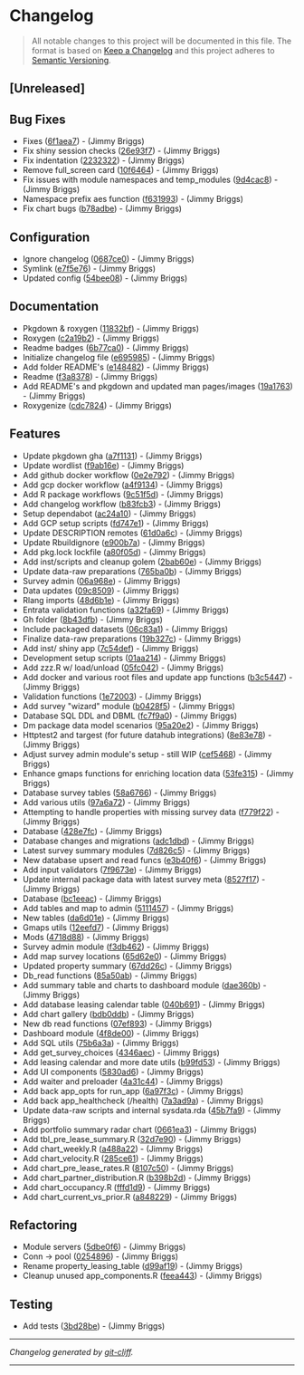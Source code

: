 # Changelog

> All notable changes to this project will be documented in this file. The format is based on
[Keep a Changelog](http://keepachangelog.com/) and this project adheres to
[Semantic Versioning](http://semver.org/).

## [Unreleased]

## Bug Fixes

- Fixes ([6f1aea7](https://github.com/noclocks/gmhdatahub/commit/6f1aea759153b812d1ea4c27966ef3c977812276))  - (Jimmy Briggs)
- Fix shiny session checks ([26e93f7](https://github.com/noclocks/gmhdatahub/commit/26e93f7ff5a87e6a20e36fd69210ef3cdf0d9fe5))  - (Jimmy Briggs)
- Fix indentation ([2232322](https://github.com/noclocks/gmhdatahub/commit/223232261b648f61e361bbea1fabb13857a920ac))  - (Jimmy Briggs)
- Remove full_screen card ([10f6464](https://github.com/noclocks/gmhdatahub/commit/10f6464c2f2e606988cd0bc8287fa7bbff1e3faf))  - (Jimmy Briggs)
- Fix issues with module namespaces and temp_modules ([9d4cac8](https://github.com/noclocks/gmhdatahub/commit/9d4cac8ea5ec12f51276c4d65b9f77de9c1ecc7b))  - (Jimmy Briggs)
- Namespace prefix aes function ([f631993](https://github.com/noclocks/gmhdatahub/commit/f631993220e5e9a5bf184cbec8da68a84a2ef6b7))  - (Jimmy Briggs)
- Fix chart bugs ([b78adbe](https://github.com/noclocks/gmhdatahub/commit/b78adbe4cd1b0a03174f4b70587ebd1b42b392a1))  - (Jimmy Briggs)

## Configuration

- Ignore changelog ([0687ce0](https://github.com/noclocks/gmhdatahub/commit/0687ce019ddc82f7f6a411ba5f0a404e18834fda))  - (Jimmy Briggs)
- Symlink ([e7f5e76](https://github.com/noclocks/gmhdatahub/commit/e7f5e76e35e465bd7cb1e0f56b0334c1a50ffb0f))  - (Jimmy Briggs)
- Updated config ([54bee08](https://github.com/noclocks/gmhdatahub/commit/54bee083bc1a150b5b69408262077ebd018e8b4a))  - (Jimmy Briggs)

## Documentation

- Pkgdown & roxygen ([11832bf](https://github.com/noclocks/gmhdatahub/commit/11832bfabcfe6ce478277727a38102ae0c164976))  - (Jimmy Briggs)
- Roxygen ([c2a19b2](https://github.com/noclocks/gmhdatahub/commit/c2a19b26bed7acee63f9fe36752c9db6bbc18447))  - (Jimmy Briggs)
- Readme badges ([6b77ca0](https://github.com/noclocks/gmhdatahub/commit/6b77ca072209e76c1f210f80b1e6b8f94e9330e6))  - (Jimmy Briggs)
- Initialize changelog file ([e695985](https://github.com/noclocks/gmhdatahub/commit/e695985115c39614c2338bd75ff7c2d432a20860))  - (Jimmy Briggs)
- Add folder README's ([e148482](https://github.com/noclocks/gmhdatahub/commit/e1484822d64c36fd86e3214f90d00f1cc8544aae))  - (Jimmy Briggs)
- Readme ([f3a8378](https://github.com/noclocks/gmhdatahub/commit/f3a8378609ed653d2481a2987877b843bb32f10a))  - (Jimmy Briggs)
- Add README's and pkgdown and updated man pages/images ([19a1763](https://github.com/noclocks/gmhdatahub/commit/19a1763dd8e0f50b59166afc9dce9e040be89efa))  - (Jimmy Briggs)
- Roxygenize ([cdc7824](https://github.com/noclocks/gmhdatahub/commit/cdc7824abc326400093cf57e08cb51a615c5bfae))  - (Jimmy Briggs)

## Features

- Update pkgdown gha ([a7f1131](https://github.com/noclocks/gmhdatahub/commit/a7f1131519f22084f2c70f5f40160a8bd4998b33))  - (Jimmy Briggs)
- Update wordlist ([f9ab16e](https://github.com/noclocks/gmhdatahub/commit/f9ab16e807e4c9e717b21800baccdb0a16169740))  - (Jimmy Briggs)
- Add github docker workflow ([0e2e792](https://github.com/noclocks/gmhdatahub/commit/0e2e792b3a33c09572ab652dbc613c16a77ba929))  - (Jimmy Briggs)
- Add gcp docker workflow ([a4f9134](https://github.com/noclocks/gmhdatahub/commit/a4f913443b06c88d0151df2a88c1b9ad8dd54ced))  - (Jimmy Briggs)
- Add R package workflows ([9c51f5d](https://github.com/noclocks/gmhdatahub/commit/9c51f5da85d3013039d9a26e208b0286c3335b56))  - (Jimmy Briggs)
- Add changelog workflow ([b83fcb3](https://github.com/noclocks/gmhdatahub/commit/b83fcb3e944bf1d750be9788422a16d85250e2e8))  - (Jimmy Briggs)
- Setup dependabot ([ac24a10](https://github.com/noclocks/gmhdatahub/commit/ac24a108cdcf4bf0b7d9fd577c4d72efa6959de1))  - (Jimmy Briggs)
- Add GCP setup scripts ([fd747e1](https://github.com/noclocks/gmhdatahub/commit/fd747e1c2d62363c8fc8d3abafa98bb0ce46f15c))  - (Jimmy Briggs)
- Update DESCRIPTION remotes ([61d0a6c](https://github.com/noclocks/gmhdatahub/commit/61d0a6c2510011daa612bbf36c94f80948a17736))  - (Jimmy Briggs)
- Update Rbuildignore ([e900b7a](https://github.com/noclocks/gmhdatahub/commit/e900b7ae8cb27196e9347958f9172a04a95e2ef1))  - (Jimmy Briggs)
- Add pkg.lock lockfile ([a80f05d](https://github.com/noclocks/gmhdatahub/commit/a80f05de2f56d1de6a6cb85f5361b26c543c077f))  - (Jimmy Briggs)
- Add inst/scripts and cleanup golem ([2bab60e](https://github.com/noclocks/gmhdatahub/commit/2bab60ec0dfda852c93f373be73b8757387c8e32))  - (Jimmy Briggs)
- Update data-raw preparations ([765ba0b](https://github.com/noclocks/gmhdatahub/commit/765ba0bc3ede2207b5ec1742602e8090bbb15280))  - (Jimmy Briggs)
- Survey admin ([06a968e](https://github.com/noclocks/gmhdatahub/commit/06a968ebb04be62fb97cd43f96ed22774240f697))  - (Jimmy Briggs)
- Data updates ([09c8509](https://github.com/noclocks/gmhdatahub/commit/09c8509e53e0283c47e32536fab79395d143bb60))  - (Jimmy Briggs)
- Rlang imports ([48d6b1e](https://github.com/noclocks/gmhdatahub/commit/48d6b1e6b8c6a8da7d2acbc0f6d6f18afd23e68c))  - (Jimmy Briggs)
- Entrata validation functions ([a32fa69](https://github.com/noclocks/gmhdatahub/commit/a32fa6966585858397578203bc561c9effdd91ca))  - (Jimmy Briggs)
- Gh folder ([8b43dfb](https://github.com/noclocks/gmhdatahub/commit/8b43dfbf8747ab46ec943b5097aed2662c4e0007))  - (Jimmy Briggs)
- Include packaged datasets ([06c83a1](https://github.com/noclocks/gmhdatahub/commit/06c83a19a059705b57cf08527f3b50e84af8effe))  - (Jimmy Briggs)
- Finalize data-raw preparations ([19b327c](https://github.com/noclocks/gmhdatahub/commit/19b327cf6a1b4eb2530777c5252a6f674ba29be4))  - (Jimmy Briggs)
- Add inst/ shiny app ([7c54def](https://github.com/noclocks/gmhdatahub/commit/7c54def223fc1831aa40ae7de0ad346a589fd3bf))  - (Jimmy Briggs)
- Development setup scripts ([01aa214](https://github.com/noclocks/gmhdatahub/commit/01aa21461ae48b9f8b0c3cc70f67c05c632cb5c9))  - (Jimmy Briggs)
- Add zzz.R w/ load/unload ([05fc042](https://github.com/noclocks/gmhdatahub/commit/05fc042b4095a55768a8d9b2b1a6554b8843ff6f))  - (Jimmy Briggs)
- Add docker and various root files and update app functions ([b3c5447](https://github.com/noclocks/gmhdatahub/commit/b3c5447e9a3b5625f59c6c9e27380783799a9acc))  - (Jimmy Briggs)
- Validation functions ([1e72003](https://github.com/noclocks/gmhdatahub/commit/1e7200355d11078385f43c307e297222e7a981be))  - (Jimmy Briggs)
- Add survey "wizard" module ([b0428f5](https://github.com/noclocks/gmhdatahub/commit/b0428f582c1d03d27d3b2edebe2a3855c18a0435))  - (Jimmy Briggs)
- Database SQL DDL and DBML ([fc7f9a0](https://github.com/noclocks/gmhdatahub/commit/fc7f9a0a6c8ab10507dd9b930d3b308028587a5d))  - (Jimmy Briggs)
- Dm package data model scenarios ([95a20e2](https://github.com/noclocks/gmhdatahub/commit/95a20e2853d26becfa9293de7981759bc8dbeaba))  - (Jimmy Briggs)
- Httptest2 and targest (for future datahub integrations) ([8e83e78](https://github.com/noclocks/gmhdatahub/commit/8e83e784fa8c36b20a557885cef04836f56b415b))  - (Jimmy Briggs)
- Adjust survey admin module's setup - still WIP ([cef5468](https://github.com/noclocks/gmhdatahub/commit/cef54683c32ab040c50506f99281a105a0a502ac))  - (Jimmy Briggs)
- Enhance gmaps functions for enriching location data ([53fe315](https://github.com/noclocks/gmhdatahub/commit/53fe315d2d663be965606622e2c9d6f834dfd8e5))  - (Jimmy Briggs)
- Database survey tables ([58a6766](https://github.com/noclocks/gmhdatahub/commit/58a67667eaa1c1e82ef69e36bef45db1e5ad2b17))  - (Jimmy Briggs)
- Add various utils ([97a6a72](https://github.com/noclocks/gmhdatahub/commit/97a6a72f2192a2bcbf80b4b902de69f12dc65c40))  - (Jimmy Briggs)
- Attempting to handle properties with missing survey data ([f779f22](https://github.com/noclocks/gmhdatahub/commit/f779f22ce9e115f96b6f466406a2cceda5981f7a))  - (Jimmy Briggs)
- Database ([428e7fc](https://github.com/noclocks/gmhdatahub/commit/428e7fc0123a2729a0463f905120e61714d347f0))  - (Jimmy Briggs)
- Database changes and migrations ([adc1dbd](https://github.com/noclocks/gmhdatahub/commit/adc1dbdcf319a14a642688d88c145f213e17fd0a))  - (Jimmy Briggs)
- Latest survey summary modules ([7d826c5](https://github.com/noclocks/gmhdatahub/commit/7d826c57aa7d2db0983bbc066dece68c49ed4bbc))  - (Jimmy Briggs)
- New database upsert and read funcs ([e3b40f6](https://github.com/noclocks/gmhdatahub/commit/e3b40f616aedc420d5ca759cea607e89413c4339))  - (Jimmy Briggs)
- Add input validators ([7f9673e](https://github.com/noclocks/gmhdatahub/commit/7f9673e0f37030dc1fa46b97d7881738976112f4))  - (Jimmy Briggs)
- Update internal package data with latest survey meta ([8527f17](https://github.com/noclocks/gmhdatahub/commit/8527f17bff41b1b235a310615987b0ea98120ebd))  - (Jimmy Briggs)
- Database ([bc1eeac](https://github.com/noclocks/gmhdatahub/commit/bc1eeacdd9b551ab744dcef577a58f2f44dc2771))  - (Jimmy Briggs)
- Add tables and map to admin ([5111457](https://github.com/noclocks/gmhdatahub/commit/51114575ed5d83cca5ee2f9b65d260b5b267fcb2))  - (Jimmy Briggs)
- New tables ([da6d01e](https://github.com/noclocks/gmhdatahub/commit/da6d01e6d33398080fe3fdef65b6f7d726d0f158))  - (Jimmy Briggs)
- Gmaps utils ([12eefd7](https://github.com/noclocks/gmhdatahub/commit/12eefd7a4a1b2c47957b5583f03b9e618842456e))  - (Jimmy Briggs)
- Mods ([4718d88](https://github.com/noclocks/gmhdatahub/commit/4718d88d5b52ff95a460f2288573108431d849b7))  - (Jimmy Briggs)
- Survey admin module ([f3db462](https://github.com/noclocks/gmhdatahub/commit/f3db462848d5285398ee0fc049078f125afd2629))  - (Jimmy Briggs)
- Add map survey locations ([65d62e0](https://github.com/noclocks/gmhdatahub/commit/65d62e04468c2f9268bcb8778f1c31a800bbc04e))  - (Jimmy Briggs)
- Updated property summary ([67dd26c](https://github.com/noclocks/gmhdatahub/commit/67dd26c8d9b1179596848e8bfe60d21806a77afe))  - (Jimmy Briggs)
- Db_read functions ([85a50ab](https://github.com/noclocks/gmhdatahub/commit/85a50abbc2dd22bfc86931e14233b84c985a3336))  - (Jimmy Briggs)
- Add summary table and charts to dashboard module ([dae360b](https://github.com/noclocks/gmhdatahub/commit/dae360b2ac305c2a57b91db8897c0c8888d06e30))  - (Jimmy Briggs)
- Add database leasing calendar table ([040b691](https://github.com/noclocks/gmhdatahub/commit/040b691d9b962bb3eda54a4888bf102ada44107b))  - (Jimmy Briggs)
- Add chart gallery ([bdb0ddb](https://github.com/noclocks/gmhdatahub/commit/bdb0ddb27c926a246e084e1ac234408420adb718))  - (Jimmy Briggs)
- New db read functions ([07ef893](https://github.com/noclocks/gmhdatahub/commit/07ef8931f4e3a32e394f798a21e26610c64899d2))  - (Jimmy Briggs)
- Dashboard module ([4f8de00](https://github.com/noclocks/gmhdatahub/commit/4f8de002c5174835bb35c7827d6e9598ff629cc8))  - (Jimmy Briggs)
- Add SQL utils ([75b6a3a](https://github.com/noclocks/gmhdatahub/commit/75b6a3ae449f0b4bc79e0bd240c6b9d0d9750f5d))  - (Jimmy Briggs)
- Add get_survey_choices ([4346aec](https://github.com/noclocks/gmhdatahub/commit/4346aec8124548948c275effb92d787fc0a9c722))  - (Jimmy Briggs)
- Add leasing calendar and more date utils ([b99fd53](https://github.com/noclocks/gmhdatahub/commit/b99fd53c803ecb9e2e659b4b7bad7d8e08a93ea7))  - (Jimmy Briggs)
- Add UI components ([5830ad6](https://github.com/noclocks/gmhdatahub/commit/5830ad6efc379ce411a91371c8d02a38041038fc))  - (Jimmy Briggs)
- Add waiter and preloader ([4a31c44](https://github.com/noclocks/gmhdatahub/commit/4a31c44e7d2aba860aad6d0769d8af8201d2d96a))  - (Jimmy Briggs)
- Add back app_opts for run_app ([6a97f3c](https://github.com/noclocks/gmhdatahub/commit/6a97f3c92ed5af2bfcf17b6d08d3cd515e6e5152))  - (Jimmy Briggs)
- Add back app_healthcheck (/health) ([7a3ad9a](https://github.com/noclocks/gmhdatahub/commit/7a3ad9a954f9e81c6f2ab86b9a18570390174c22))  - (Jimmy Briggs)
- Update data-raw scripts and internal sysdata.rda ([45b7fa9](https://github.com/noclocks/gmhdatahub/commit/45b7fa9642ed7b69b72150aa28823348139cd4f9))  - (Jimmy Briggs)
- Add portfolio summary radar chart ([0661ea3](https://github.com/noclocks/gmhdatahub/commit/0661ea39fd596ef0109e2a5a7a26199c262d343d))  - (Jimmy Briggs)
- Add tbl_pre_lease_summary.R ([32d7e90](https://github.com/noclocks/gmhdatahub/commit/32d7e9032f18e0aeceeef953cde094c142408320))  - (Jimmy Briggs)
- Add chart_weekly.R ([a488a22](https://github.com/noclocks/gmhdatahub/commit/a488a2252f6a585c25b6a6206368a8ef2c8aa5c6))  - (Jimmy Briggs)
- Add chart_velocity.R ([285ce61](https://github.com/noclocks/gmhdatahub/commit/285ce618c93cc8f40e2466eb92f094b07c94746d))  - (Jimmy Briggs)
- Add chart_pre_lease_rates.R ([8107c50](https://github.com/noclocks/gmhdatahub/commit/8107c5051bd785589b33da40d352f208228400a4))  - (Jimmy Briggs)
- Add chart_partner_distribution.R ([b398b2d](https://github.com/noclocks/gmhdatahub/commit/b398b2d1198142dbd696b10704d3bcb016a4ad9f))  - (Jimmy Briggs)
- Add chart_occupancy.R ([fffd1d9](https://github.com/noclocks/gmhdatahub/commit/fffd1d925a26b7adc820f46a623f10326d15002b))  - (Jimmy Briggs)
- Add chart_current_vs_prior.R ([a848229](https://github.com/noclocks/gmhdatahub/commit/a8482295c79839b70ba6d4aedecd5db15a67c4f5))  - (Jimmy Briggs)

## Refactoring

- Module servers ([5dbe0f6](https://github.com/noclocks/gmhdatahub/commit/5dbe0f662ae11f8611c44e47224ceaa7d89ae9ac))  - (Jimmy Briggs)
- Conn -> pool ([0254896](https://github.com/noclocks/gmhdatahub/commit/02548967a3f18dd4ba677d0edda6814e41216947))  - (Jimmy Briggs)
- Rename property_leasing_table ([d99af19](https://github.com/noclocks/gmhdatahub/commit/d99af196a93fee10424f49afec5c5fdac6b3c9b9))  - (Jimmy Briggs)
- Cleanup unused app_components.R ([feea443](https://github.com/noclocks/gmhdatahub/commit/feea44398e89bd4f1f0c7984126cabd1b02e0e50))  - (Jimmy Briggs)

## Testing

- Add tests ([3bd28be](https://github.com/noclocks/gmhdatahub/commit/3bd28be3f06b605c611530329bb74ca3c9b5b150))  - (Jimmy Briggs)

***
*Changelog generated by [git-cliff](https://github.com/orhun/git-cliff).*
***
